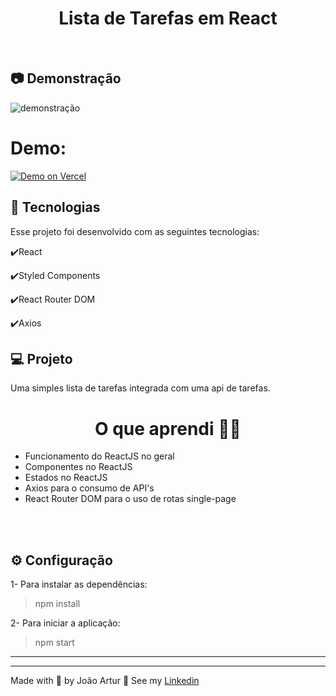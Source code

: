 <h1 align="center">
    Lista de Tarefas em React
</h1>

<br>

## :camera: Demonstração

<img alt="demonstração" title="readme" src="./public/gif/Animação.gif">

<p align="center">
 <h1>Demo:</h1>
  <a href="https://git-hub-profile.vercel.app/reps" target="_blank">
    <img alt="Demo on Vercel" src="./public/gif/Screenshot_2.png">
  </a>
</p>

## :rocket: Tecnologias

Esse projeto foi desenvolvido com as seguintes tecnologias:

✔️React

✔️Styled Components

✔️React Router DOM

✔️Axios

## 💻 Projeto

Uma simples lista de tarefas integrada com uma api de tarefas.

<h1 align="center">O que aprendi 👨‍💻</h1>
<ul>
    <li>Funcionamento do ReactJS no geral </li>
    <li>Componentes no ReactJS</li>
    <li>Estados no ReactJS</li>
    <li>Axios para o consumo de API's</li>
    <li>React Router DOM para o uso de rotas single-page </li>
   
</ul><br><br>

## ⚙ Configuração

1- Para instalar as dependências:

> npm install

2- Para iniciar a aplicação:

> npm start

---

<hr>
<p>Made with 💜 by João Artur 👋 See my <a href="https://www.linkedin.com/in/magalhesartur/">Linkedin</a></p>
